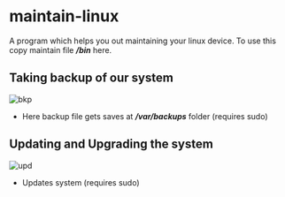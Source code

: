 # maintain-linux
A program which helps you out maintaining your linux device.
To use this copy maintain file    ***/bin***   here.

## Taking backup of our system

![bkp](https://user-images.githubusercontent.com/91955718/192155488-f9169888-4032-494f-a0f4-8177a5c67317.png)

- Here backup file gets saves at     ***/var/backups***    folder (requires sudo)

## Updating and Upgrading the system
 ![upd](https://user-images.githubusercontent.com/91955718/192155510-c5a92ecc-f1ae-4805-b4f4-54515d2e56b3.png)
- Updates system (requires sudo)

